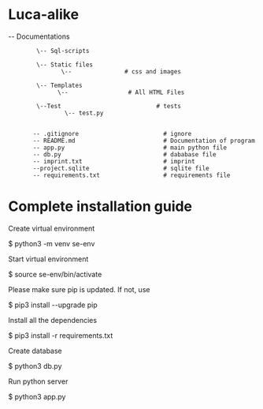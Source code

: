 # Luca-alike

\-- Documentations 
            
            \-- Sql-scripts 
            
            \-- Static files
                   \--               # css and images
            
            \-- Templates 
                  \--                 # All HTML Files
            
            \--Test                           # tests 
                    \-- test.py
                    
                    
           -- .gitignore                        # ignore
           -- README.md                         # Documentation of program
           -- app.py                            # main python file
           -- db.py                             # dababase file
           -- imprint.txt                       # imprint 
           --project.sqlite                     # sqlite file
           -- requirements.txt                  # requirements file
           
           
# Complete installation guide 


Create virtual environment

$ python3 -m venv se-env

Start virtual environment

$ source se-env/bin/activate

Please make sure pip is updated. If not, use 

$ pip3 install --upgrade pip 

Install all the dependencies

$ pip3 install -r requirements.txt

Create database

$ python3 db.py


Run python server

$ python3 app.py
